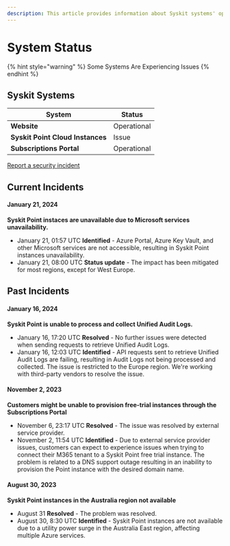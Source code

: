 ```yaml
---
description: This article provides information about Syskit systems' operationality.
---
```


# System Status

{% hint style="warning" %}
Some Systems Are Experiencing Issues
{% endhint %}

## Syskit Systems

| System                           | Status      |
| -------------------------------- | ----------- |
| **Website**                      | Operational |
| **Syskit Point Cloud Instances** | Issue |
| **Subscriptions Portal**         | Operational |

[Report a security incident](report-security-incident.md)

## Current Incidents
#### January 21, 2024
**Syskit Point instaces are unavailable due to Microsoft services unavailability.**
* January 21, 01:57 UTC **Identified** - Azure Portal, Azure Key Vault, and other Microsoft services are not accessible, resulting in Syskit Point instances unavailability. 
* January 21, 08:00 UTC **Status update** - The impact has been mitigated for most regions, except for West Europe. 

## Past Incidents

#### January 16, 2024
**Syskit Point is unable to process and collect Unified Audit Logs.**
* January 16, 17:20 UTC **Resolved** - No further issues were detected when sending requests to retrieve Unified Audit Logs.
* January 16, 12:03 UTC **Identified** - API requests sent to retrieve Unified Audit Logs are failing, resulting in Audit Logs not being processed and collected. The issue is restricted to the Europe region. We're working with third-party vendors to resolve the issue.


#### November 2, 2023
**Customers might be unable to provision free-trial instances through the Subscriptions Portal**
* November 6, 23:17 UTC **Resolved** - The issue was resolved by external service provider.
* November 2, 11:54 UTC **Identified** - Due to external service provider issues, customers can expect to experience issues when trying to connect their M365 tenant to a Syskit Point free trial instance. The problem is related to a DNS support outage resulting in an inability to provision the Point instance with the desired domain name.

#### August 30, 2023
**Syskit Point instances in the Australia region not available**
* August 31 **Resolved** - The problem was resolved.
* August 30, 8:30 UTC **Identified** - Syskit Point instances are not available due to a utility power surge in the Australia East region, affecting multiple Azure services.